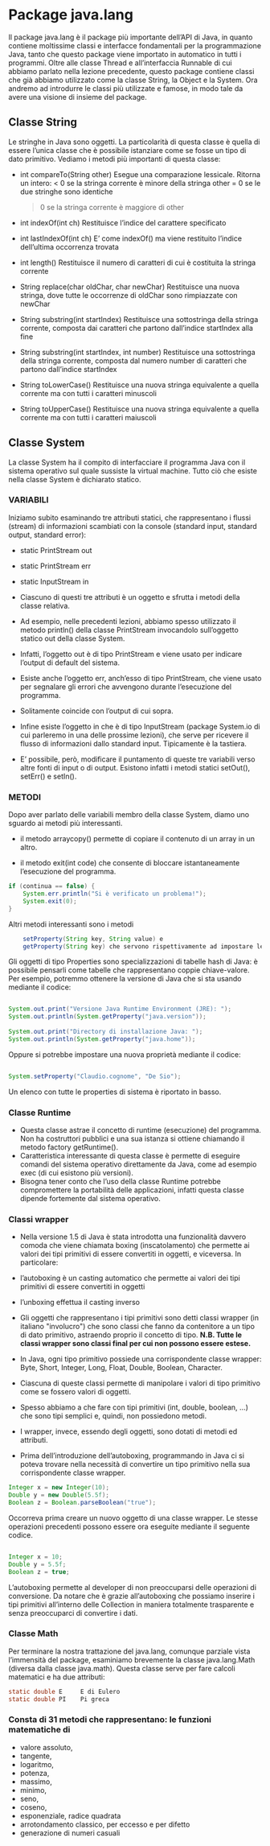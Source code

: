 # Package java.lang
Il package java.lang è il package più importante dell’API di Java, in quanto contiene moltissime classi e interfacce fondamentali per la programmazione Java, tanto che questo package viene importato in automatico in tutti i programmi.
Oltre alle classe Thread e all’interfaccia Runnable di cui abbiamo parlato nella lezione precedente, questo package contiene classi che già abbiamo utilizzato come la classe String, la Object e la System.
Ora andremo ad introdurre le classi più utilizzate e famose, in modo tale da avere una visione di insieme del package.

## Classe String
Le stringhe in Java sono oggetti. 
La particolarità di questa classe è quella di essere l’unica classe che è possibile istanziare come se fosse un tipo di dato primitivo.
Vediamo i metodi più importanti di questa classe:
	
*	int compareTo(String other)
	Esegue una comparazione lessicale. Ritorna un intero:
	< 0 se la stringa corrente è minore della stringa other
	= 0 se le due stringhe sono identiche
	> 0 se la stringa corrente è maggiore di other
	
*	int indexOf(int ch)
	Restituisce l’indice del carattere specificato

*	int lastIndexOf(int ch)
	E’ come indexOf() ma viene restituito l’indice dell’ultima occorrenza trovata

*	int length()
	Restituisce il numero di caratteri di cui è costituita la stringa corrente

*	String replace(char oldChar, char newChar)
	Restituisce una nuova stringa, dove tutte le occorrenze di oldChar sono rimpiazzate con newChar

*	String substring(int startIndex)
	Restituisce una sottostringa della stringa corrente, composta dai caratteri che partono dall’indice startIndex alla fine

*	String substring(int startIndex, int number)
	Restituisce una sottostringa della stringa corrente, composta dal numero number di caratteri che partono dall’indice startIndex

*	String toLowerCase()
	Restituisce una nuova stringa equivalente a quella corrente ma con tutti i caratteri minuscoli

*	String toUpperCase()
	Restituisce una nuova stringa equivalente a quella corrente ma con tutti i caratteri maiuscoli

## Classe System
La classe System ha il compito di interfacciare il programma Java con il sistema operativo sul quale sussiste la virtual machine.
Tutto ciò che esiste nella classe System è dichiarato statico. 

### VARIABILI
Iniziamo subito esaminando tre attributi statici, che rappresentano i flussi (stream) di informazioni scambiati con la console (standard input, standard output, standard error):
*	static PrintStream out
*	static PrintStream err
*	static InputStream in

* Ciascuno di questi tre attributi è un oggetto e sfrutta i metodi della classe relativa.
* Ad esempio, nelle precedenti lezioni, abbiamo spesso utilizzato il metodo println() della classe PrintStream invocandolo sull’oggetto statico out della classe System.
* Infatti, l’oggetto out è di tipo PrintStream e viene usato per indicare l’output di default del sistema.
* Esiste anche l’oggetto err, anch’esso di tipo PrintStream, che viene usato per segnalare gli errori che avvengono durante l’esecuzione del programma. 
* Solitamente coincide con l’output di cui sopra.
* Infine esiste l’oggetto in che è di tipo InputStream (package System.io di cui parleremo in una delle prossime lezioni), che serve per ricevere il flusso di informazioni dallo standard input. Tipicamente è la tastiera.
* E’ possibile, però, modificare il puntamento di queste tre variabili verso altre fonti di input o di output. Esistono infatti i metodi statici setOut(), setErr() e setIn().

### METODI
Dopo aver parlato delle variabili membro della classe System, diamo uno sguardo ai metodi più interessanti.

* il metodo arraycopy() permette di copiare il contenuto di un array in un altro.

* il metodo exit(int code) che consente di bloccare istantaneamente l’esecuzione del programma. 

```java
if (continua == false) {
	System.err.println("Si è verificato un problema!");
	System.exit(0);
}
```
Altri metodi interessanti sono i metodi 
```java
	setProperty(String key, String value) e 
	getProperty(String key) che servono rispettivamente ad impostare le proprietà del sistema e a recuperare informazioni sulle proprietà del sistema.
```
Gli oggetti di tipo Properties sono specializzazioni di tabelle hash di Java: è possibile pensarli come tabelle che rappresentano coppie chiave-valore.
Per esempio, potremmo ottenere la versione di Java che si sta usando mediante il codice:
```java

System.out.print("Versione Java Runtime Environment (JRE): ");
System.out.println(System.getProperty("java.version"));
    
System.out.print("Directory di installazione Java: ");
System.out.println(System.getProperty("java.home"));
```
Oppure si potrebbe impostare una nuova proprietà mediante il codice:
```java

System.setProperty("Claudio.cognome", "De Sio");
```
Un elenco con tutte le properties di sistema è riportato in basso.

### Classe Runtime
* Questa classe astrae il concetto di runtime (esecuzione) del programma. Non ha costruttori pubblici e una sua istanza si ottiene chiamando il metodo factory getRuntime().
* Caratteristica interessante di questa classe è permette di eseguire comandi del sistema operativo direttamente da Java, come ad esempio exec (di cui esistono più versioni).
* Bisogna tener conto che l’uso della classe Runtime potrebbe compromettere la portabilità delle applicazioni, infatti questa classe dipende fortemente dal sistema operativo.

### Classi wrapper
* Nella versione 1.5 di Java è stata introdotta una funzionalità davvero comoda che viene chiamata boxing (inscatolamento) che permette ai valori dei tipi primitivi di essere convertiti in oggetti, e viceversa. In particolare:
* l’autoboxing è un casting automatico che permette ai valori dei tipi primitivi di essere convertiti in oggetti
* l’unboxing effettua il casting inverso
* Gli oggetti che rappresentano i tipi primitivi sono detti classi wrapper (in italiano "involucro") che sono classi che fanno da contenitore a un tipo di dato primitivo, astraendo proprio il concetto di tipo. 
__N.B. Tutte le classi wrapper sono classi final per cui non possono essere estese.__

* In Java, ogni tipo primitivo possiede una corrispondente classe wrapper: Byte, Short, Integer, Long, Float, Double, Boolean, Character. 
* Ciascuna di queste classi permette di manipolare i valori di tipo primitivo come se fossero valori di oggetti. 
* Spesso abbiamo a che fare con tipi primitivi (int, double, boolean, …) che sono tipi semplici e, quindi, non possiedono metodi. 
* I wrapper, invece, essendo degli oggetti, sono dotati di metodi ed attributi.
* Prima dell’introduzione dell’autoboxing, programmando in Java ci si poteva trovare nella necessità di convertire un tipo primitivo nella sua corrispondente classe wrapper.

```java
Integer x = new Integer(10);
Double y = new Double(5.5f);
Boolean z = Boolean.parseBoolean("true");
````

Occorreva prima creare un nuovo oggetto di una classe wrapper.
Le stesse operazioni precedenti possono essere ora eseguite mediante il seguente codice.
```java

Integer x = 10;
Double y = 5.5f;
Boolean z = true;
```
L’autoboxing permette al developer di non preoccuparsi delle operazioni di conversione.
Da notare che è grazie all’autoboxing che possiamo inserire i tipi primitivi all’interno delle Collection in maniera totalmente trasparente e senza preoccuparci di convertire i dati.

### Classe Math
Per terminare la nostra trattazione del java.lang, comunque parziale vista l’immensità del package, esaminiamo brevemente la classe java.lang.Math (diversa dalla classe java.math). 
Questa classe serve per fare calcoli matematici e ha due attributi:

```java
static double E		E di Eulero
static double PI	Pi greca
```

### Consta di 31 metodi che rappresentano: le funzioni matematiche di 
* 	valore assoluto, 
* 	tangente, 
* 	logaritmo, 
* 	potenza, 
* 	massimo, 
* 	minimo, 
* 	seno, 
* 	coseno, 
* 	esponenziale, radice quadrata
*   arrotondamento classico, per eccesso e per difetto
*   generazione di numeri casuali
